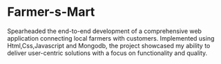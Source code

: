# Farmer-s-Mart
Spearheaded the end-to-end development of a comprehensive web application connecting local  farmers with customers. Implemented using Html,Css,Javascript and Mongodb, the project showcased my ability to  deliver user-centric solutions with a focus on functionality and quality.

